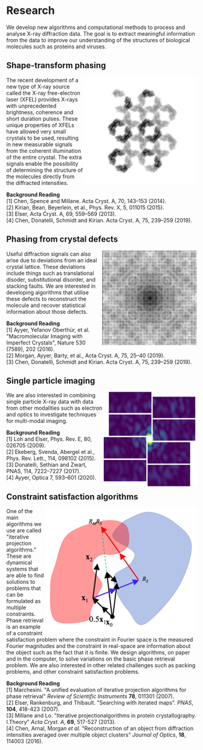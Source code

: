 # Research

We develop new algorithms and computational methods to process and analyse X-ray diffraction data. The goal is to extract meaningful information from the data to improve our understanding of the structures of biological molecules such as proteins and viruses.

## Shape-transform phasing
<img align="right" src="figs/res_stp.png" width="300">

The recent development of a new type of X-ray source called the X-ray free-electron laser (XFEL) provides X-rays with unprecedented brightness, coherence and short duration pulses. These unique properties of XFELs have allowed very small crystals to be used, resulting in new measurable signals from the coherent illumination of the entire crystal. The extra signals enable the possibility of determining the structure of the molecules directly from the diffracted intensities.

**Background Reading**
<br>
[1] Chen, Spence and Millane. Acta Cryst. A, 70, 143–153 (2014).
<br>
[2] Kirian, Bean, Beyerlein, et al., Phys. Rev. X, 5, 011015 (2015).
<br>
[3] Elser, Acta Cryst. A, 69, 559–569 (2013).
<br>
[4] Chen, Donatelli, Schmidt and Kirian. Acta Cryst. A, 75, 239–259 (2019).



## Phasing from crystal defects
<img align="right" src="figs/res_crystdisorder.png" width="250">

Useful diffraction signals can also arise due to deviations from an ideal crystal lattice. These deviations include things such as translational disoder, substitutional disorder, and stacking faults. We are interested in developing algorithms that utilise these defects to reconstruct the molecule and recover statistical information about those defects.

**Background Reading**
<br>
[1] Ayyer, Yefanov Oberthür, et al. "Macromolecular Imaging with Imperfect Crystals", Nature 530 (7589), 202 (2016).
<br>
[2] Morgan, Ayyer, Barty, et al., Acta Cryst. A, 75, 25–40 (2019).
<br>
[3] Chen, Donatelli, Schmidt and Kirian. Acta Cryst. A, 75, 239–259 (2019).


## Single particle imaging
<img align="right" src="figs/res_spi.png" width="250">

We are also interested in combining single particle X-ray data with data from other modalities such as electron and optics to investigate techniques for multi-modal imaging.


**Background Reading**
<br>
[1] Loh and Elser, Phys. Rev. E, 80, 026705 (2009).
<br>
[2] Ekeberg, Svenda, Abergel et al., Phys. Rev. Lett., 114, 098102 (2015).
<br>
[3] Donatelli, Sethian and Zwart, PNAS, 114, 7222–7227 (2017).
<br>
[4] Ayyer, Optica 7, 593–601 (2020).



## Constraint satisfaction algorithms
<img align="right" src="figs/res_algo.png" width="400">

One of the main algorithms we use are called "iterative projection algorithms." These are dynamical systems that are able to find solutions to problems that can be formulated as multiple constraints. Phase retrieval is an example of a constraint satisfaction problem where the constraint in Fourier space is the measured Fourier magnitudes and the constraint in real-space are information about the object such as the fact that it is finite. We design algorithms, on paper and in the computer, to solve variations on the basic phase retrieval problem. We are also interested in other related challenges such as packing problems, and other constraint satisfaction problems.

**Background Reading**
<br>
[1] Marchesini. "A unified evaluation of iterative projection algorithms for phase retrieval" _Review of Scientific Instruments_ **78**, 011301 (2007).
<br>
[2] Elser, Rankenburg, and Thibault. "Searching with iterated maps". _PNAS_, **104**, 418-423 (2007).
<br>
[3] Millane and Lo. "Iterative projectionalgorithms in protein crystallography. I.Theory"  _Acta Cryst. A_, **69**, 517-527 (2013).
<br>
[4] Chen, Arnal, Morgan _et al_. "Reconstruction of an object from diffraction intensities averaged over multiple object clusters" _Journal of Optics_, **18**, 114003 (2016).
